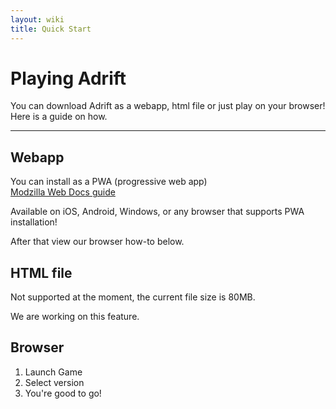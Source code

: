 ```yaml
---
layout: wiki
title: Quick Start
---
```


# Playing Adrift 

You can download Adrift as a webapp, html file or just play on your browser!
Here is a guide on how.

---

## Webapp

You can install as a PWA (progressive web app)\
[Modzilla Web Docs guide](https://developer.mozilla.org/en-US/docs/Web/Progressive_web_apps/Guides/Installing)

Available on iOS, Android, Windows, or any browser that supports PWA installation!

After that view our browser how-to below.

## HTML file

Not supported at the moment, the current file size is 80MB. 

We are working on this feature.

## Browser

1. Launch Game
2. Select version
3. You're good to go!


